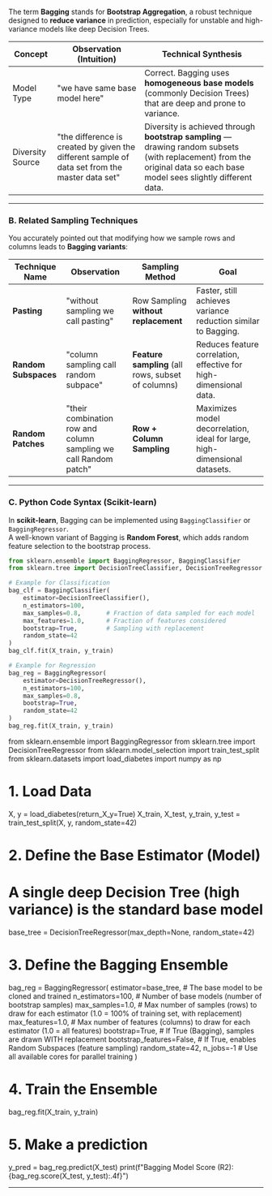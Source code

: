 
The term **Bagging** stands for **Bootstrap Aggregation**, a robust technique designed to **reduce variance** in prediction, especially for unstable and high-variance models like deep Decision Trees.

| Concept | Observation (Intuition) | Technical Synthesis |
|----------|-------------------------|---------------------|
| Model Type | "we have same base model here" | Correct. Bagging uses **homogeneous base models** (commonly Decision Trees) that are deep and prone to variance. |
| Diversity Source | "the difference is created by given the different sample of data set from the master data set" | Diversity is achieved through **bootstrap sampling** — drawing random subsets (with replacement) from the original data so each base model sees slightly different data. |

---

### **B. Related Sampling Techniques**

You accurately pointed out that modifying how we sample rows and columns leads to **Bagging variants**:

| Technique Name | Observation | Sampling Method | Goal |
|----------------|-------------|----------------|------|
| **Pasting** | "without sampling we call pasting" | Row Sampling **without replacement** | Faster, still achieves variance reduction similar to Bagging. |
| **Random Subspaces** | "column sampling call random subpace" | **Feature sampling** (all rows, subset of columns) | Reduces feature correlation, effective for high-dimensional data. |
| **Random Patches** | "their combination row and column sampling we call Random patch" | **Row + Column Sampling** | Maximizes model decorrelation, ideal for large, high-dimensional datasets. |

---

### **C. Python Code Syntax (Scikit-learn)**

In **scikit-learn**, Bagging can be implemented using `BaggingClassifier` or `BaggingRegressor`.  
A well-known variant of Bagging is **Random Forest**, which adds random feature selection to the bootstrap process.

```python
from sklearn.ensemble import BaggingRegressor, BaggingClassifier
from sklearn.tree import DecisionTreeClassifier, DecisionTreeRegressor

# Example for Classification
bag_clf = BaggingClassifier(
    estimator=DecisionTreeClassifier(),
    n_estimators=100,
    max_samples=0.8,       # Fraction of data sampled for each model
    max_features=1.0,      # Fraction of features considered
    bootstrap=True,        # Sampling with replacement
    random_state=42
)
bag_clf.fit(X_train, y_train)

# Example for Regression
bag_reg = BaggingRegressor(
    estimator=DecisionTreeRegressor(),
    n_estimators=100,
    max_samples=0.8,
    bootstrap=True,
    random_state=42
)
bag_reg.fit(X_train, y_train)
```
from sklearn.ensemble import BaggingRegressor
from sklearn.tree import DecisionTreeRegressor
from sklearn.model_selection import train_test_split
from sklearn.datasets import load_diabetes
import numpy as np

# 1. Load Data
X, y = load_diabetes(return_X_y=True)
X_train, X_test, y_train, y_test = train_test_split(X, y, random_state=42)

# 2. Define the Base Estimator (Model)
# A single deep Decision Tree (high variance) is the standard base model
base_tree = DecisionTreeRegressor(max_depth=None, random_state=42)

# 3. Define the Bagging Ensemble
bag_reg = BaggingRegressor(
    estimator=base_tree,        # The base model to be cloned and trained
    n_estimators=100,           # Number of base models (number of bootstrap samples)
    max_samples=1.0,            # Max number of samples (rows) to draw for each estimator (1.0 = 100% of training set, with replacement)
    max_features=1.0,           # Max number of features (columns) to draw for each estimator (1.0 = all features)
    bootstrap=True,             # If True (Bagging), samples are drawn WITH replacement
    bootstrap_features=False,   # If True, enables Random Subspaces (feature sampling)
    random_state=42,
    n_jobs=-1                   # Use all available cores for parallel training
)

# 4. Train the Ensemble
bag_reg.fit(X_train, y_train)

# 5. Make a prediction
y_pred = bag_reg.predict(X_test)
print(f"Bagging Model Score (R2): {bag_reg.score(X_test, y_test):.4f}")

---
